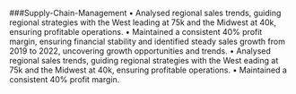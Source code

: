 ###Supply-Chain-Management
• Analysed regional sales trends, guiding regional strategies with the West leading at 75k and the Midwest at 40k, ensuring profitable operations.
• Maintained a consistent 40% profit margin, ensuring financial stability and identified steady sales growth from 2019 to 2022, uncovering growth opportunities and trends.
• Analysed regional sales trends, guiding regional strategies with the West eading at 75k and the Midwest at 40k, ensuring profitable operations.
• Maintained a consistent 40% profit margin.
